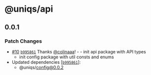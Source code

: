 # @uniqs/api

## 0.0.1
### Patch Changes



- [#10](https://github.com/colinaaa/UniqueMono/pull/10) [`b995861`](https://github.com/colinaaa/UniqueMono/commit/b9958616261616d0877109ceca725ec5f4353f23) Thanks [@colinaaa](https://github.com/colinaaa)! - - init api package with API types
  - init config package with util consts and enums
- Updated dependencies [[`b995861`](https://github.com/colinaaa/UniqueMono/commit/b9958616261616d0877109ceca725ec5f4353f23)]:
  - @uniqs/config@0.0.2
